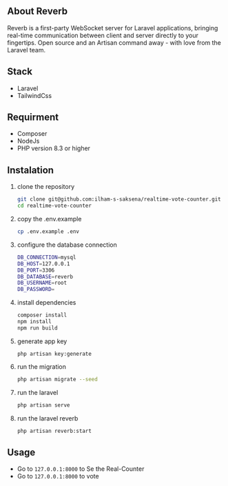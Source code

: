 ## About Reverb

Reverb is a first-party WebSocket server for Laravel applications, bringing real-time communication between client and server directly to your fingertips. Open source and an Artisan command away - with love from the Laravel team.

## Stack

- Laravel
- TailwindCss


## Requirment

- Composer
- NodeJs
- PHP version 8.3 or higher


## Instalation
1. clone the repository
   ```bash
   git clone git@github.com:ilham-s-saksena/realtime-vote-counter.git
   cd realtime-vote-counter
   ```

2. copy the .env.example
   ```bash
   cp .env.example .env
   ```

3. configure the database connection
    ```bash
    DB_CONNECTION=mysql
    DB_HOST=127.0.0.1
    DB_PORT=3306
    DB_DATABASE=reverb
    DB_USERNAME=root
    DB_PASSWORD=
    ```

4. install dependencies
   ```bash 
   composer install
   npm install
   npm run build
   ```

5. generate app key
   ```bashh
   php artisan key:generate
   ```

6. run the migration
   ```bash
   php artisan migrate --seed
   ```

7. run the laravel
   ```bash
   php artisan serve
   ```

8. run the laravel reverb
   ```bash
   php artisan reverb:start
   ```

## Usage

- Go to `127.0.0.1:8000` to Se the Real-Counter
- Go to `127.0.0.1:8000` to vote